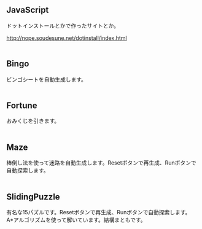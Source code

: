## JavaScript
<p>ドットインストールとかで作ったサイトとか。</p>
<a href = "http://nope.soudesune.net/dotinstall/index.html">http://nope.soudesune.net/dotinstall/index.html</a>

<br>
<br>

## Bingo
ビンゴシートを自動生成します。
<br>
<br>

## Fortune
おみくじを引きます。<!-- <strike>ゴミです。</strike> -->
<br>
<br>

## Maze
棒倒し法を使って迷路を自動生成します。Resetボタンで再生成、Runボタンで自動探索します。
<br>
<br>

## SlidingPuzzle
有名な15パズルです。Resetボタンで再生成、Runボタンで自動探索します。
<br>
A*アルゴリズムを使って解いています。結構まともです。
